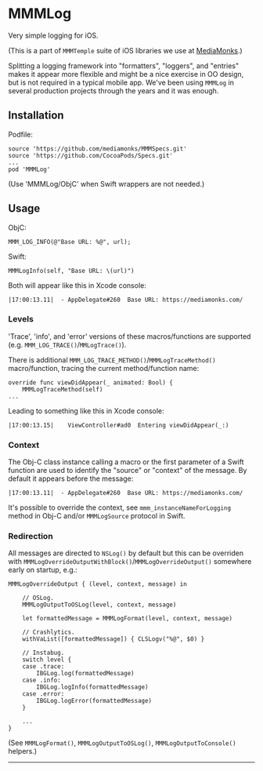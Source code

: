 # MMMLog

Very simple logging for iOS.

(This is a part of `MMMTemple` suite of iOS libraries we use at [MediaMonks](https://www.mediamonks.com/).)

Splitting a logging framework into "formatters", "loggers", and "entries" makes it appear more flexible and might be a nice exercise in OO design, but is not required in a typical mobile app. We've been using `MMMLog` in several production projects through the years and it was enough.

## Installation

Podfile:

```
source 'https://github.com/mediamonks/MMMSpecs.git'
source 'https://github.com/CocoaPods/Specs.git'
...
pod 'MMMLog'
```

(Use 'MMMLog/ObjC' when Swift wrappers are not needed.)

## Usage

ObjC:

	MMM_LOG_INFO(@"Base URL: %@", url);

Swift:

	MMMLogInfo(self, "Base URL: \(url)")

Both will appear like this in Xcode console:

	|17:00:13.11|  - AppDelegate#260  Base URL: https://mediamonks.com/

### Levels

'Trace', 'info', and 'error' versions of these macros/functions are supported (e.g. `MMM_LOG_TRACE()`/`MMLogTrace()`). 

There is additional `MMM_LOG_TRACE_METHOD()`/`MMMLogTraceMethod()` macro/function, tracing the current method/function name:

	override func viewDidAppear(_ animated: Bool) {
		MMMLogTraceMethod(self)
	...

Leading to something like this in Xcode console:

	|17:00:13.15|	 ViewController#ad0	 Entering viewDidAppear(_:)

### Context

The Obj-C class instance calling a macro or the first parameter of a Swift function are used to identify the "source" or "context" of the message. By default it appears before the message:

	|17:00:13.11|  - AppDelegate#260  Base URL: https://mediamonks.com/

It's possible to override the context, see `mmm_instanceNameForLogging` method in Obj-C and/or `MMMLogSource` protocol in Swift.

### Redirection

All messages are directed to `NSLog()` by default but this can be overriden with `MMMLogOverrideOutputWithBlock()`/`MMMLogOverrideOutput()` somewhere early on startup, e.g.:

	MMMLogOverrideOutput { (level, context, message) in
		
		// OSLog.
		MMMLogOutputToOSLog(level, context, message)
		
		let formattedMessage = MMMLogFormat(level, context, message)
		
		// Crashlytics.
		withVaList([formattedMessage]) { CLSLogv("%@", $0) }
		
		// Instabug.
		switch level {
		case .trace:
			IBGLog.log(formattedMessage)
		case .info:
			IBGLog.logInfo(formattedMessage)
		case .error:
			IBGLog.logError(formattedMessage)
		}
		
		...
	}

(See `MMMLogFormat()`, `MMMLogOutputToOSLog()`, `MMMLogOutputToConsole()` helpers.)

---
